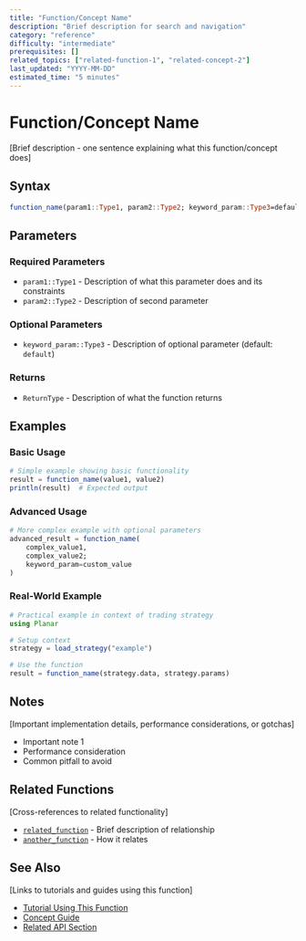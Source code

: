 ```yaml
---
title: "Function/Concept Name"
description: "Brief description for search and navigation"
category: "reference"
difficulty: "intermediate"
prerequisites: []
related_topics: ["related-function-1", "related-concept-2"]
last_updated: "YYYY-MM-DD"
estimated_time: "5 minutes"
---
```


# Function/Concept Name

[Brief description - one sentence explaining what this function/concept does]

## Syntax

```julia
function_name(param1::Type1, param2::Type2; keyword_param::Type3=default) -> ReturnType
```

## Parameters

### Required Parameters

- `param1::Type1` - Description of what this parameter does and its constraints
- `param2::Type2` - Description of second parameter

### Optional Parameters

- `keyword_param::Type3` - Description of optional parameter (default: `default`)

### Returns

- `ReturnType` - Description of what the function returns

## Examples

### Basic Usage

```julia
# Simple example showing basic functionality
result = function_name(value1, value2)
println(result)  # Expected output
```

### Advanced Usage

```julia
# More complex example with optional parameters
advanced_result = function_name(
    complex_value1, 
    complex_value2; 
    keyword_param=custom_value
)
```

### Real-World Example

```julia
# Practical example in context of trading strategy
using Planar

# Setup context
strategy = load_strategy("example")

# Use the function
result = function_name(strategy.data, strategy.params)
```

## Notes

[Important implementation details, performance considerations, or gotchas]

- Important note 1
- Performance consideration
- Common pitfall to avoid

## Related Functions

[Cross-references to related functionality]

- [`related_function`](related-function.md) - Brief description of relationship
- [`another_function`](another-function.md) - How it relates

## See Also

[Links to tutorials and guides using this function]

- [Tutorial Using This Function](../guides/tutorial-name.md)
- [Concept Guide](../guides/concept.md)
- [Related API Section](api-section.md)